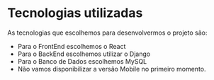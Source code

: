 # Tecnologias utilizadas

As tecnologias que escolhemos para desenvolvermos o projeto são:
- Para o FrontEnd escolhemos o React
- Para o BackEnd escolhemos utilizar o Django
- Para o Banco de Dados escolhemos MySQL
- Não vamos disponibilizar a versão Mobile no primeiro momento.

